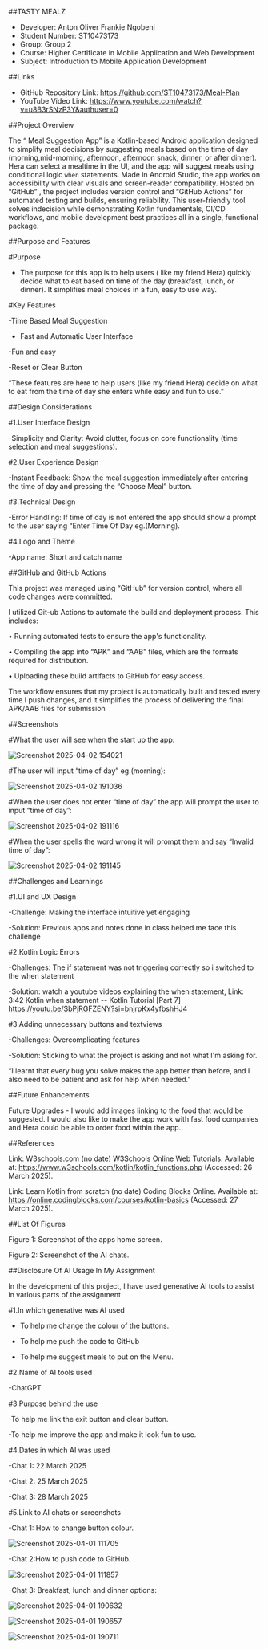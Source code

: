 ##TASTY MEALZ

- Developer: Anton Oliver Frankie Ngobeni
- Student Number: ST10473173
- Group: Group 2
- Course: Higher Certificate in Mobile Application and Web Development 
- Subject: Introduction to Mobile Application Development 

 ##Links

- GitHub Repository Link: https://github.com/ST10473173/Meal-Plan 
- YouTube Video Link: https://www.youtube.com/watch?v=u8B3rSNzP3Y&authuser=0 


##Project Overview

The “ Meal Suggestion App” is a Kotlin-based Android application designed to simplify meal decisions by suggesting meals based on the time of day (morning,mid-morning, afternoon, afternoon snack,  dinner, or after dinner). Hera can select a mealtime in the UI, and the app will suggest meals using conditional logic `when` statements. Made in Android Studio, the app works on accessibility with clear visuals and screen-reader compatibility. Hosted on “GitHub” , the project includes version control and “GitHub Actions” for automated testing and builds, ensuring reliability. This user-friendly tool solves indecision while demonstrating Kotlin fundamentals, CI/CD workflows, and mobile development best practices all in a single, functional package.


##Purpose and Features

#Purpose

- The purpose for this app is to help users ( like my friend Hera) quickly decide what to eat based on time of the day (breakfast, lunch, or dinner). It simplifies meal choices in a fun, easy to use way.

#Key Features 

-Time Based Meal Suggestion

- Fast and Automatic User Interface

-Fun and easy

-Reset or Clear Button 

“These features are here to help users (like my friend Hera) decide on what to eat from the time of day she enters while easy and fun to use.”

##Design Considerations

#1.User Interface Design

-Simplicity and Clarity: Avoid clutter, focus on core functionality (time  selection and meal suggestions).

#2.User Experience Design

-Instant Feedback: Show the meal suggestion immediately after entering the time of day and pressing the “Choose Meal” button.

#3.Technical Design

-Error Handling: If time of day is not entered the app should show a prompt to the user saying “Enter Time Of Day eg.(Morning).

#4.Logo and Theme

-App name: Short and catch name 

##GitHub and GitHub Actions

This project was managed using “GitHub” for version control, where all code changes were committed.

I utilized Git-ub Actions to automate the build and deployment process. This includes:

• Running automated tests to ensure the app's functionality.

• Compiling the app into “APK” and “AAB” files, which are the formats required for distribution.

• Uploading these build artifacts to GitHub for easy access.


The workflow ensures that my project is automatically built and tested every time I push changes, and it simplifies the process of delivering the final APK/AAB files for submission

##Screenshots

#What the user will see when the start up the app:


![Screenshot 2025-04-02 154021](https://github.com/user-attachments/assets/d93c2b40-dcbb-4815-b814-6026f0121e5d)


#The user will input “time of day” eg.(morning):



![Screenshot 2025-04-02 191036](https://github.com/user-attachments/assets/b57d750d-6871-4778-b2bc-51c3a868a0f4)



#When the user does not enter “time of day” the app will prompt the user to input “time of day”:


![Screenshot 2025-04-02 191116](https://github.com/user-attachments/assets/b04b604a-565a-4f32-9419-4ad233cea942)


#When the user spells the word wrong it will prompt them and say “Invalid time of day”:

![Screenshot 2025-04-02 191145](https://github.com/user-attachments/assets/5097c38e-677b-4217-b52c-0853a7535747)



##Challenges and Learnings 

#1.UI and UX Design

-Challenge: Making the interface intuitive yet engaging

-Solution: Previous apps and notes done in class helped me face this challenge

#2.Kotlin Logic Errors

-Challenges: The if statement was not triggering correctly so i switched to the when statement 

-Solution: watch a youtube videos explaining the when statement, 
Link: 3:42 Kotlin when statement -- Kotlin Tutorial [Part 7] https://youtu.be/SbPjRGFZENY?si=bnjrpKx4yfbshHJ4

#3.Adding unnecessary buttons and textviews

-Challenges: Overcomplicating features 

-Solution: Sticking to what the project is asking and not what I'm asking for.

“I learnt that every bug you solve makes the app better than before, and I also need to be patient and ask for help when needed.”

##Future Enhancements

Future Upgrades - I would add images linking to the food that would be suggested. I would also like to make the app work with fast food companies and Hera could be able to order food within the app.  


##References 

Link: W3schools.com (no date) W3Schools Online Web Tutorials. Available at: https://www.w3schools.com/kotlin/kotlin_functions.php (Accessed: 26 March 2025). 

Link: Learn Kotlin from scratch (no date) Coding Blocks Online. Available at: https://online.codingblocks.com/courses/kotlin-basics (Accessed: 27 March 2025). 

##List Of Figures

Figure 1: Screenshot of the apps home screen.

Figure 2: Screenshot of the AI chats.

##Disclosure Of AI Usage In My Assignment

In the development of this project, I have used generative Ai tools to assist in various parts of the assignment 

#1.In which  generative was AI used

- To help me change the colour of the buttons.

- To help me push the code to GitHub

- To help me suggest meals to put on the Menu.

#2.Name of AI tools used

-ChatGPT

#3.Purpose behind the use

-To help me link the exit button and clear button.

-To help me improve the app and make it look fun to use.
 
#4.Dates in which AI was used

-Chat 1: 22 March 2025

-Chat 2: 25 March 2025

-Chat 3: 28 March 2025

#5.Link to AI chats or screenshots

-Chat 1: How to change button colour.

![Screenshot 2025-04-01 111705](https://github.com/user-attachments/assets/3d486c42-9126-4459-b94a-3aa5820b252c)



-Chat 2:How to push code to GitHub.

![Screenshot 2025-04-01 111857](https://github.com/user-attachments/assets/5001c2e4-df09-43c4-beee-47af2dc281e8)



-Chat 3: Breakfast, lunch and dinner options:

 

![Screenshot 2025-04-01 190632](https://github.com/user-attachments/assets/47318ea5-10a8-4192-bf34-c36f5f3903d3)

![Screenshot 2025-04-01 190657](https://github.com/user-attachments/assets/242956f4-577f-49c3-a0b0-a23aea23ec3b)

![Screenshot 2025-04-01 190711](https://github.com/user-attachments/assets/f8f84b67-7467-4e0b-b320-bbd98e4c5d1d)











